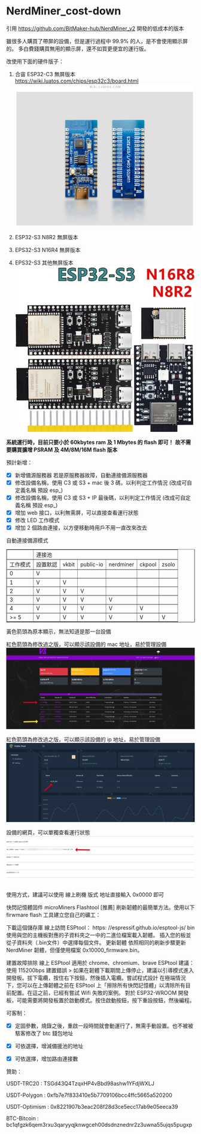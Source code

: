 # NerdMiner_cost-down

引用 https://github.com/BitMaker-hub/NerdMiner_v2   開發的低成本的版本

雖很多人購買了帶屏的設備，但是運行過程中 99.9% 的人，是不會使用顯示屏的。
多白費錢購買無用的顯示屏，還不如買更便宜的運行版。

改使用下面的硬件版子：
1. 合宙 ESP32-C3 無屏版本
   https://wiki.luatos.com/chips/esp32c3/board.html
![image](images/c3.png)

2. ESP32-S3 N8R2 無屏版本
3. EPS32-S3 N16R4 無屏版本 
4. EPS32-S3 其他無屏版本
![image](images/s3.png)

**系統運行時，目前只要小於 60kbytes ram 及   1 Mbytes  的 flash 即可！**
**故不需要購買擴增 PSRAM 及 4M/8M/16M flash  版本**

預計新增：
- [x]   新增備源服務器 若是原服務器故障，自動連接備源服務器
- [x]   修改設備名稱，使用  C3 或 S3 + mac 後 3 碼，以利判定工作情況  (改成可自定義名稱 預設 esp_)
- [x]   修改設備名稱，使用  C3 或 S3 + IP 最後碼，以利判定工作情況 (改成可自定義名稱 預設 esp_)
- [x]   增加 web 接口，以利無需屏，可以直接查看運行狀態
- [x]   修改 LED 工作模式
- [x]  增加 2 個路由連接，以方便移動時用戶不用一直改來改去

自動連接備源模式

<table  border="1">
      <tbody>
         <tr><td><br></td><td  colspan="6" data-mce->連接池<br></td></tr>
         <tr><td>工作模式</td><td>設置默認</td><td>vkbit</td><td>public-io</td><td>nerdminer</td><td>ckpool</td><td>zsolo</td></tr>
         <tr><td>0</td><td>V</td><td><br></td><td><br></td><td><br></td><td><br></td><td><br></td></tr>
         <tr><td>1</td><td>V</td><td>V</td><td><br></td><td><br></td><td><br></td><td><br></td></tr>
         <tr><td>2</td><td>V</td><td>V</td><td>V</td><td><br></td><td><br></td><td><br></td></tr>
         <tr><td>3</td><td>V</td><td>V</td><td>V</td><td>V</td><td><br></td><td><br></td></tr>
         <tr><td>4</td><td>V</td><td>V</td><td>V</td><td>V</td><td>V</td><td><br></td>
         </tr><tr><td>&gt;= 5</td><td>V</td><td>V</td><td>V</td><td>V</td><td>V</td><td>V</td></tr>
      </tbody>
</table>
    

黃色箭頭為原本顯示，無法知道是那一台設備

紅色箭頭為修改過之版，可以顯示該設備的 mac 地址，易於管理設備
![image](images/vkbit.png)

紅色箭頭為修改過之版，可以顯示該設備的  ip 地址，易於管理設備
![image](images/public_pool.png)

設備的網頁，可以單獨查看運行狀態
![image](images/web_page.png)




使用方式，建議可以使用 線上刷機 版式
地址直接輸入 0x0000 即可




快閃記憶體固件
microMiners Flashtool [推薦]
刷新韌體的最簡單方法。使用以下 firwmare flash 工具建立您自己的礦工：

下載這個儲存庫
線上訪問 ESPtool： https: //espressif.github.io/esptool-js/
bin使用與您的主機板對應的子資料夾之一中的二進位檔案載入韌體。
插入您的板並從子資料夾（.bin文件）中選擇每個文件。
更新韌體
依照相同的刷新步驟更新 NerdMiner 韌體，但僅使用檔案 0x10000_firmware.bin。

建置故障排除
線上 ESPtool 適用於 chrome、chromium、brave
ESPtool 建議：使用 115200bps
建置錯誤 > 如果在韌體下載期間上傳停止，建議以引導模式進入開發板。拔下電纜，按住右下按鈕，然後插入電纜。嘗試程式設計
在極端情況下，您可以在上傳韌體之前在 ESPtool 上「擦除所有快閃記憶體」以清除所有目前配置。在這之前，已經有嘗試 Wifi 失敗的案例。
對於 ESP32-WROOM 開發板，可能需​​要將開發板置於啟動模式。按住啟動按鈕，按下重設按鈕，然後編程。





可客制：
- [x]   定固參數，燒錄之後，重啟一段時間就會動運行了，無需手動設置。也不被被駭客修改了 btc 錢包地址
- [x]   可依選擇，增減備援池的地址
- [x]   可依選擇，增加路由連接數


   贊助：
   
   USDT-TRC20         :  TSGd43Q4TzqxHP4vBbd98ashw1YFdjWXLJ
   
   USDT-Polygon     :  0xfb7e7f833410e5b7709106bcc4ffc5665a520200
   
   USDT-Optimism :  0x8221907b3eac208f28d3ce5ecc17ab9e05eeca39

   BTC-Bitcoin          :  bc1qfgzk6qem3rxu3qaryyqjknwgceh00dsdnznednr2z3uwna55ujqs5pugxp
   
   
